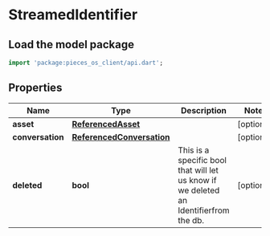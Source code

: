 # StreamedIdentifier

## Load the model package
```dart
import 'package:pieces_os_client/api.dart';
```

## Properties
Name | Type | Description | Notes
------------ | ------------- | ------------- | -------------
**asset** | [**ReferencedAsset**](ReferencedAsset) |  | [optional] 
**conversation** | [**ReferencedConversation**](ReferencedConversation) |  | [optional] 
**deleted** | **bool** | This is a specific bool that will let us know if we deleted an Identifierfrom the db. | [optional] 




